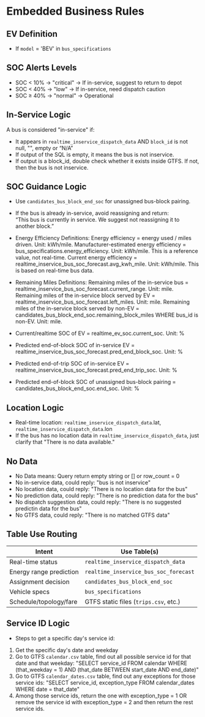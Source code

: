 # Embedded Business Rules

## EV Definition
- If `model` = 'BEV' in `bus_specifications`

## SOC Alerts Levels
- SOC < 10% → "critical" → If in-service, suggest to return to depot
- SOC < 40% → "low" → If in-service, need dispatch caution
- SOC ≥ 40% → "normal" → Operational

## In-Service Logic

A bus is considered "in-service" if:
- It appears in `realtime_inservice_dispatch_data` AND `block_id` is not null, "", empty or “N/A”
- If output of the SQL is empty, it means the bus is not inservice. 
- If output is a block_id, double check whether it exists inside GTFS. If not, then the bus is not inservice. 

## SOC Guidance Logic
- Use `candidates_bus_block_end_soc` for unassigned bus-block pairing.
- If the bus is already in-service, avoid reassigning and return:  
  “This bus is currently in service. We suggest not reassigning it to another block.”
- Energy Efficiency Definitions:
  Energy efficiency = energy used / miles driven. Unit: kWh/mile. 
  Manufacturer-estimated energy efficiency = bus_specifications.energy_efficiency. Unit: kWh/mile. This is a reference value, not real-time.
  Current energy efficiency = realtime_inservice_bus_soc_forecast.avg_kwh_mile. Unit: kWh/mile. This is based on real-time bus data.

- Remaining Miles Definitions:
  Remaining miles of the in-service bus = realtime_inservice_bus_soc_forecast.current_range. Unit: mile. 
  Remaining miles of the in-service block served by EV = realtime_inservice_bus_soc_forecast.left_miles. Unit: mile.
  Remaining miles of the in-service block served by non-EV = candidates_bus_block_end_soc.remaining_block_miles WHERE bus_id is non-EV. Unit: mile.

- Current/realtime SOC of EV = realtime_ev_soc.current_soc. Unit: %
- Predicted end-of-block SOC of in-service EV = realtime_inservice_bus_soc_forecast.pred_end_block_soc. Unit: %
- Predicted end-of-trip SOC of in-service EV = realtime_inservice_bus_soc_forecast.pred_end_trip_soc. Unit: %
- Predicted end-of-block SOC of unassigned bus-block pairing = candidates_bus_block_end_soc.end_soc. Unit: %

## Location Logic
- Real-time location: `realtime_inservice_dispatch_data`.lat, `realtime_inservice_dispatch_data`.lon
- If the bus has no location data in `realtime_inservice_dispatch_data`, just clarify that "There is no data available."

## No Data
- No Data means: Query return empty string or [] or row_count = 0
- No in-service data, could reply: "bus is not inservice"
- No location data, could reply: "There is no location data for the bus"
- No prediction data, could reply: "There is no prediction data for the bus"
- No dispatch suggestion data, could reply: "There is no suggested predictin data for the bus"
- No GTFS data, could reply: "There is no matched GTFS data"

## Table Use Routing

| Intent                     | Use Table(s)                                |
|---------------------------|----------------------------------------------|
| Real-time status          | `realtime_inservice_dispatch_data`           |
| Energy range prediction   | `realtime_inservice_bus_soc_forecast`        |
| Assignment decision       | `candidates_bus_block_end_soc`               |
| Vehicle specs             | `bus_specifications`                         |
| Schedule/topology/fare    | GTFS static files (`trips.csv`, etc.)        |

## Service ID Logic
- Steps to get a specific day's service id:
1. Get the specific day's date and weekday
2. Go to GTFS `calendar.csv` table, find out all possible service id for that date and that weekday: "SELECT service_id FROM calendar WHERE (that_weekday = 1) AND (that_date BETWEEN start_date AND end_date)"
3. Go to GTFS `calendar_dates.csv` table, find out any exceptions for those service ids: "SELECT service_id, exception_type FROM calendar_dates WHERE date = that_date"
4. Among those service ids, return the one with exception_type = 1 OR remove the service id with exception_type = 2 and then return the rest service ids. 
